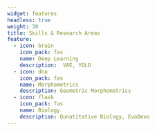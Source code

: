```yaml
---
widget: features
headless: true
weight: 30
title: Skills & Research Areas
feature:
  - icon: brain
    icon_pack: fas
    name: Deep Learning
    description:  VAE, YOLO
  - icon: dna
    icon_pack: fas
    name: Morphometrics
    description: Geometric Morphometrics
  - icon: flask
    icon_pack: fas
    name: Biology
    description: Qunatitative Biology, EvoDevo
---
```

